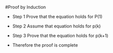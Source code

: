#Proof by Induction

- Step 1
  Prove that the equation holds for P(1)
  
- Step 2
  Assume that equation holds for p(k)
  
- Step 3
  Prove that the equation holds for p(k+1)
  
- Therefore the proof is complete
